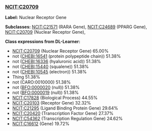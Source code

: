 
### [NCIT:C20709](http://purl.obolibrary.org/obo/NCIT_C20709)
**Label:** Nuclear Receptor Gene

**Subclasses:** [NCIT:C21571](http://purl.obolibrary.org/obo/NCIT_C21571) (RARA Gene), [NCIT:C24689](http://purl.obolibrary.org/obo/NCIT_C24689) (PPARG Gene), [NCIT:C20709](http://purl.obolibrary.org/obo/NCIT_C20709) (Nuclear Receptor Gene), 

**Class expressions from DL-Learner:**

- [NCIT:C20709](http://purl.obolibrary.org/obo/NCIT_C20709) (Nuclear Receptor Gene) 65.00%
- not ([CHEBI:16541](http://purl.obolibrary.org/obo/CHEBI_16541) (protein polypeptide chain)) 51.38%
- not ([CHEBI:16336](http://purl.obolibrary.org/obo/CHEBI_16336) (hyaluronic acid)) 51.38%
- not ([CHEBI:15440](http://purl.obolibrary.org/obo/CHEBI_15440) (squalene)) 51.38%
- not ([CHEBI:10545](http://purl.obolibrary.org/obo/CHEBI_10545) (electron)) 51.38%
- Thing 51.38%
- not (CARO:0010000) 51.38%
- not ([BFO:0000020](http://purl.obolibrary.org/obo/BFO_0000020) (null)) 51.38%
- not ([BFO:0000019](http://purl.obolibrary.org/obo/BFO_0000019) (null)) 51.38%
- [NCIT:C17828](http://purl.obolibrary.org/obo/NCIT_C17828) (Biological Process) 44.55%
- [NCIT:C20103](http://purl.obolibrary.org/obo/NCIT_C20103) (Receptor Gene) 32.32%
- [NCIT:C21295](http://purl.obolibrary.org/obo/NCIT_C21295) (Ligand Binding Protein Gene) 29.64%
- [NCIT:C20420](http://purl.obolibrary.org/obo/NCIT_C20420) (Transcription Factor Gene) 27.37%
- [NCIT:C54362](http://purl.obolibrary.org/obo/NCIT_C54362) (Transcription Regulation Gene) 24.62%
- [NCIT:C16612](http://purl.obolibrary.org/obo/NCIT_C16612) (Gene) 19.72%



